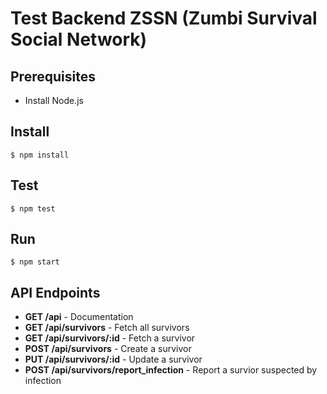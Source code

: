 # Test Backend ZSSN (Zumbi Survival Social Network)

## Prerequisites
- Install Node.js

## Install
`$ npm install`

## Test
`$ npm test`

## Run
`$ npm start`

## API Endpoints
- __GET /api__ - Documentation
- __GET /api/survivors__ - Fetch all survivors
- __GET /api/survivors/:id__ - Fetch a survivor
- __POST /api/survivors__ - Create a survivor
- __PUT /api/survivors/:id__ - Update a survivor
- __POST /api/survivors/report_infection__ - Report a survior suspected by infection
